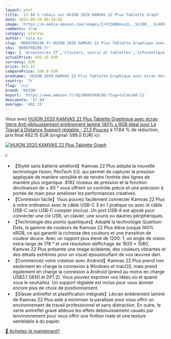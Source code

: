 ```yaml
---
layout: post
title: '17.84 % rabais sur HUION 2020 KAMVAS 22 Plus Tablette Graph'
date: 2021-09-28 06:18:03
image: 'https://m.media-amazon.com/images/I/41IWQNnos2L._SL500_._SL400_.jpg'
comments: true
category: ofertas
author: 'tole.es'
slug: 'B0897KN196-fr HUION 2020 KAMVAS 22 Plus Tablette Graphique avec écran...'
sku: 'B0897KN196-fr'
tags: [ 'Accessoires IT','Claviers, souris et tablettes','Informatique','Tablettes graphiques','huion', ]
actualPrice: 492.15 EUR
currency: EUR
price: 492.15
comparePrice: 599.0 EUR
prodname: 'HUION 2020 KAMVAS 22 Plus Tablette Graphique avec écran Verre Anti-éblouissement entièrement laminé 140% s RGB Idéal pour Le Travail à Distance Support réglable - 21.5 Pouces'
country: 'fr'
flag: '🇫🇷'
brand: 'HUION'
buyurl: 'https://www.amazon.fr/dp/B0897KN196/?tag=tolees0d-21'
descuento: '17.84'
average: '492.15'
---
```


Vous avez [HUION 2020 KAMVAS 22 Plus Tablette Graphique avec écran Verre Anti-éblouissement entièrement laminé 140% s RGB Idéal pour Le Travail à Distance Support réglable - 21.5 Pouces](https://www.amazon.fr/dp/B0897KN196/?tag=tolees0d-21)  à  17.84 % de réduction, prix final  492.15 EUR (original: 599.0 EUR) ici:

[![HUION 2020 KAMVAS 22 Plus Tablette Graph](https://m.media-amazon.com/images/I/41IWQNnos2L._SL500_._SL400_.jpg)](https://www.amazon.fr/dp/B0897KN196/?tag=tolees0d-21)

ℹ️:

- 【Stylet sans batterie amélioré】Kamvas 22 Plus adopte la nouvelle technologie Huion, PenTech 3.0, qui permet de capturer la pression appliquée de manière sensible et de rendre l’entrée des lignes de manière plus organique. 8192 niveaux de pression et la fonction dinclinaison de ± 60 ° vous offrent un contrôle précis et une précision à portée de main pour améliorer les performances créatives.
- 【Connexion facile】Vous pouvez facilement connecter Kamvas 22 Plus à votre ordinateur avec le câble USB-C 3 en 1 pratique ou avec le câble USB-C vers USB-C complet (inclus). Un port USB-A est ajouté pour connecter une clé USB, un clavier, une souris ou dautres périphériques.
- 【Technologie des points quantiques】Adopté la technologie Quantum Dots, la gamme de couleurs de Kamvas 22 Plus élève jusquà 140% sRGB, ce qui garantit la richesse des couleurs et une transition de couleur douce. Avec un rapport plus élevé de 1200: 1, un angle de vision extra-large de 178 ° et une résolution daffichage de 1920 × 1080, Kamvas 22 Plus présente une image éclatante, des couleurs vibrantes et des détails extrêmes pour un visuel époustouflant de vos œuvres dart.
- 【Commencez votre création avec Android】Kamvas 22 Plus prend non seulement en charge la connexion à Windows et macOS, mais prend également en charge la connexion à Android (prend au moins en charge USB3.1 GEN1 et DP1.2). Vous pouvez exprimer vos idées où et quand vous le souhaitez. Un support réglable est inclus pour vous donner encore plus de choix de positionnement.
- 【Glasse antireflet et plastification intégrale】Lécran entièrement laminé de Kamvas 22 Plus aide à minimiser la parallaxe pour vous offrir un environnement de travail professionnel et sans distraction. En outre, le verre antireflet gravé atténue les effets déblouissement causés par lenvironnement pour vous offrir une finition mate et une texture semblable à du papier.

[🛒 Achetez-le maintenant!!](https://www.amazon.fr/dp/B0897KN196/?tag=tolees0d-21)
